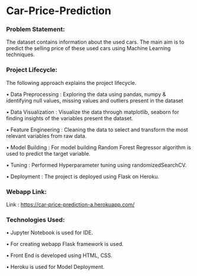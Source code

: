 # Car-Price-Prediction

### Problem Statement:
The dataset contains information about the used cars.
The main aim is to predict the selling price of these used cars using Machine Learning techniques.

### Project Lifecycle:
The following approach explains the project lifecycle.

• Data Preprocessing : Exploring the data using pandas, numpy & identifying null values, missing values and outliers present in the dataset

• Data Visualization : Visualize the data through matplotlib, seaborn for finding insights of the variables present the dataset.

• Feature Engineering : Cleaning the data to select and transform the most relevant variables from raw data.

• Model Building : For model building Random Forest Regressor algorithm is used to predict the target variable.

• Tuning : Performed Hyperparameter tuning using randomizedSearchCV.

• Deployment : The project is deployed using Flask on Heroku.

### Webapp Link:
Link : https://car-price-prediction-a.herokuapp.com/

### Technologies Used:
• Jupyter Notebook is used for IDE. 

• For creating webapp Flask framework is used.

• Front End is developed using HTML, CSS.

• Heroku is used for Model Deployment.
